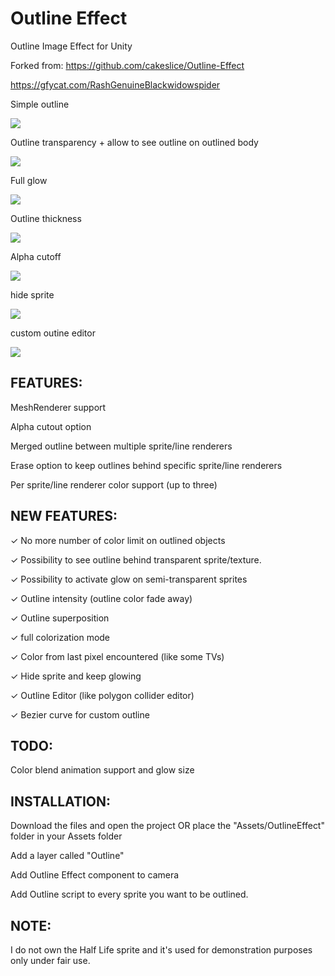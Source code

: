 Outline Effect
======================
Outline Image Effect for Unity

Forked from: https://github.com/cakeslice/Outline-Effect

https://gfycat.com/RashGenuineBlackwidowspider

Simple outline

![](http://i.imgur.com/yAKd5Qg.png)

Outline transparency + allow to see outline on outlined body

![](http://image.noelshack.com/fichiers/2016/44/1478023356-screen-shot-2016-11-01-at-6-59-18-pm.png)

Full glow

![](http://image.noelshack.com/fichiers/2016/44/1478023356-screen-shot-2016-11-01-at-7-00-07-pm.png)

Outline thickness

![](http://image.noelshack.com/fichiers/2016/45/1478640501-screen-shot-2016-11-08-at-7-37-41-pm.png)

Alpha cutoff

![](http://image.noelshack.com/fichiers/2016/45/1478640501-screen-shot-2016-11-08-at-7-48-32-pm.png)

hide sprite

![](http://image.noelshack.com/fichiers/2016/44/1478259131-screen-shot-2016-11-04-at-11-32-24-am.png)

custom outine editor

![](http://image.noelshack.com/fichiers/2016/44/1478259131-screen-shot-2016-11-03-at-7-45-08-pm.png)

FEATURES:
------------
MeshRenderer support

Alpha cutout option

Merged outline between multiple sprite/line renderers

Erase option to keep outlines behind specific sprite/line renderers

Per sprite/line renderer color support (up to three)

NEW FEATURES:
-----------
✓ No more number of color limit on outlined objects

✓ Possibility to see outline behind transparent sprite/texture.

✓ Possibility to activate glow on semi-transparent sprites

✓ Outline intensity (outline color fade away)

✓ Outline superposition

✓ full colorization mode

✓ Color from last pixel encountered (like some TVs)

✓ Hide sprite and keep glowing

✓ Outline Editor (like polygon collider editor)

✓ Bezier curve for custom outline

TODO:
-----------

Color blend animation support and glow size

INSTALLATION:
------------
Download the files and open the project OR place the "Assets/OutlineEffect" folder in your Assets folder

Add a layer called "Outline"

Add Outline Effect component to camera

Add Outline script to every sprite you want to be outlined.

NOTE:
------------
I do not own the Half Life sprite and it's used for demonstration purposes only under fair use.

